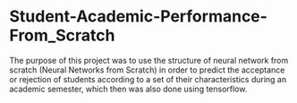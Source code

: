 # Student-Academic-Performance-From_Scratch
The purpose of this project was to use the structure of neural network from scratch (Neural Networks from Scratch) in order to predict the acceptance or rejection of students according to a set of their characteristics during an academic semester, which then was also done using tensorflow.

